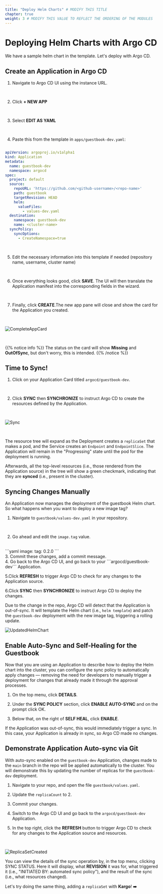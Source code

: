 ```yaml
---
title: "Deploy Helm Charts" # MODIFY THIS TITLE
chapter: true
weight: 3 # MODIFY THIS VALUE TO REFLECT THE ORDERING OF THE MODULES
---
```


# Deploying Helm Charts with Argo CD
We have a sample helm chart in the template. Let's deploy with Argo CD.
<br>

## Create an Application in Argo CD
1. Navigate to Argo CD UI using the instance URL.
<br>

2. Click **+ NEW APP**
<br>

3. Select **EDIT AS YAML**
<br>

4. Paste this from the template in ```apps/guestbook-dev.yaml```:<br>
   
```yaml

apiVersion: argoproj.io/v1alpha1
kind: Application
metadata:
  name: guestbook-dev
  namespace: argocd
spec:
  project: default
  source:
    repoURL: 'https://github.com/<github-username>/<repo-name>'
    path: guestbook
    targetRevision: HEAD
    helm:
      valueFiles:
        - values-dev.yaml
  destination:
    namespace: guestbook-dev
    name: <cluster-name>
  syncPolicy:
    syncOptions:
      - CreateNamespace=true
```
<br>

5. Edit the necessary information into this template if needed (repository name, username, cluster name)
<br>

6. Once everything looks good, click **SAVE**. The UI will then translate the Application manifest into the corresponding fields in the wizard.
<br>


7. Finally, click **CREATE**.The new app pane will close and show the card for the Application you created. 
<br>

![CompleteAppCard](../../static/images/ArgoCDCompleteApplication.png)

<br>

{{% notice info %}}
The status on the card will show **Missing** and **OutOfSync**, but don't worry, this is intended.
{{% /notice %}}

## Time to Sync!

1. Click on your Application Card titled ```argocd/guestbook-dev```.
<br>


2. Click **SYNC** then **SYNCHRONIZE** to instruct Argo CD to create the resources defined by the Application.
<br>

![Sync](../../static/images/ArgoCDSync.png)

<br>


The resource tree will expand as the Deployment creates a ``replicaSet`` that makes a pod, and the Service creates an ``Endpoint`` and ``EndpointSlice``. The Application will remain in the "Progressing" state until the pod for the deployment is running.

Afterwards, all the top-level resources (i.e., those rendered from the Application source) in the tree will show a green checkmark, indicating that they are **synced** (i.e., present in the cluster).

## Syncing Changes Manually
An Application now manages the deployment of the guestbook Helm chart. So what happens when you want to deploy a new image tag?

1. Navigate to ```guestbook/values-dev.yaml``` in your repository.
  <br>

2. Go ahead and edit the ```image.tag``` value.
<br>
```yaml
image:
    tag: 0.2.0
```
<br>
3. Commit these changes, add a commit message.
<br>
4. Go back to the Argo CD UI, and go back to your ```argocd/guestbook-dev``` Application. <br>
  
5.Click **REFRESH** to trigger Argo CD to check for any changes to the Application source.
<br>

6.Click **SYNC** then **SYNCHRONIZE** to instruct Argo CD to deploy the changes.
<br>

Due to the change in the repo, Argo CD will detect that the Application is out-of-sync. It will template the Helm chart (i.e., ```helm template```) and patch the ```guestbook-dev``` deployment with the new image tag, triggering a rolling update.
<br>

![UpdatedHelmChart](../../static/images/ImageTagUpdated.png)

## Enable Auto-Sync and Self-Healing for the Guestbook
Now that you are using an Application to describe how to deploy the Helm chart into the cluster, you can configure the sync policy to automatically apply changes — removing the need for developers to manually trigger a deployment for changes that already made it through the approval processes.

1. On the top menu, click **DETAILS**.

2. Under the **SYNC POLICY** section, click **ENABLE AUTO-SYNC** and on the prompt click OK.

3. Below that, on the right of **SELF HEAL**, click **ENABLE**.

If the Application was out-of-sync, this would immediately trigger a sync. In this case, your Application is already in sync, so Argo CD made no changes.

## Demonstrate Application Auto-sync via Git
With auto-sync enabled on the ```guestbook-dev``` Application, changes made to the ```main``` branch in the repo will be applied automatically to the cluster. You will demonstrate this by updating the number of replicas for the ```guestbook-dev``` deployment.

1. Navigate to your repo, and open the file ```guestbook/values.yaml```.

2. Update the ```replicaCount``` to 2.

3. Commit your changes.

4. Switch to the Argo CD UI and go back to the ```argocd/guestbook-dev``` Application.


5. In the top right, click the **REFRESH** button to trigger Argo CD to check for any changes to the Application source and resources.
<br>

![ReplicaSetCreated](../../static/images/ArgoCDReplicaSet.png)

You can view the details of the sync operation by, in the top menu, clicking SYNC STATUS. Here it will display, what **REVISION** it was for, what triggered it (i.e., "INITIATED BY: automated sync policy"), and the result of the sync (i.e., what resources changed).
<br>

Let's try doing the same thing, adding a ```replicaSet``` with **Kargo**! :arrow_right: